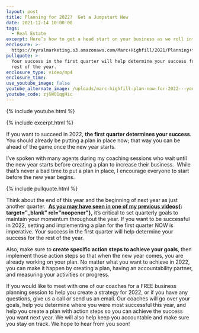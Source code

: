 ```yaml
---
layout: post
title: Planning for 2022?  Get a Jumpstart Now
date: 2021-12-14 10:00:00
tags:
  - Real Estate
excerpt: Here’s how to get a head start on your business as we roll into 2022.
enclosure: >-
  https://vyralmarketing.s3.amazonaws.com/Marc+Highfill/2021/Planning+for+2022_++Get+a+Jumpstart+Now.mp4
pullquote: >-
  Your success in the first quarter will help determine your success for the
  rest of the year.
enclosure_type: video/mp4
enclosure_time:
use_youtube_image: false
youtube_alternate_image: /uploads/marc-highfill-plan-now-for-2022---youtube.jpg
youtube_code: zj6WO1qgHic
---
```

{% include youtube.html %}

{% include excerpt.html %}

If you want to succeed in 2022, **the first quarter determines your success**. You should already be putting a plan in place now; that way you can be ahead of the game once the new year starts.

I’ve spoken with many agents during my coaching sessions who wait until the new year starts before creating a plan to increase their business.&nbsp; While that’s never a bad time to put a plan in place, I encourage everyone to start before the new year begins.

{% include pullquote.html %}

Think about the end of this year and the beginning of next year as just another quarter.&nbsp; **[As you may have seen in one of my previous videos](https://richmondrealestatejobs.com/set-yourself-up-for-real-estate-success-with-these-tips.html){: target="_blank" rel="noopener"},** it’s critical to set quarterly goals to maintain your momentum throughout the year. If you want to be successful in 2022, setting and implementing a plan for the first quarter NOW is imperative. Your success in the first quarter will help determine your success for the rest of the year.

Also, make sure to **create specific action steps to achieve your goals**, then implement those action steps so that when the new year comes, you are already working on your plan. No matter what you want to achieve in 2022, you can make it happen by creating a plan, having an accountability partner, and measuring your activities or progress.

If you would like to meet with one of our coaches for a FREE business planning session to help you create a strategy for 2022, or if you have any questions, give us a call or send us an email. Our coaches will go over your goals, help you determine where you were most successful this year, and help you create a plan with action steps so you can achieve the success you want next year. We will also help keep you accountable and make sure you stay on track. We hope to hear from you soon\!
